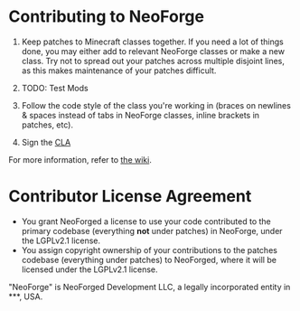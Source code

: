 Contributing to NeoForge
=====================

1) Keep patches to Minecraft classes together. If you need a lot of things done, you may either add to relevant NeoForge classes or make a new class. Try not to spread out your patches across multiple disjoint lines, as this makes maintenance of your patches difficult.

2) TODO: Test Mods

3) Follow the code style of the class you're working in (braces on newlines & spaces instead of tabs in NeoForge classes, inline brackets in patches, etc).

4) Sign the [CLA](https://cla-assistant.io/neoforged/NeoForge)

For more information, refer to [the wiki][Wiki].


Contributor License Agreement
=============================
- You grant NeoForged a license to use your code contributed to the primary codebase (everything **not** under patches) in NeoForge, under the LGPLv2.1 license.
- You assign copyright ownership of your contributions to the patches codebase (everything under patches) to NeoForged, where it will be licensed under the LGPLv2.1 license.

"NeoForge" is NeoForged Development LLC, a legally incorporated entity in ***, USA.

[Wiki]:
https://github.com/neoforged/NeoForge/wiki/***
